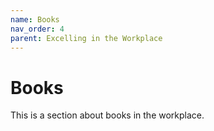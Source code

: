 ```yaml
---
name: Books
nav_order: 4
parent: Excelling in the Workplace
---
```


# Books

This is a section about books in the workplace.